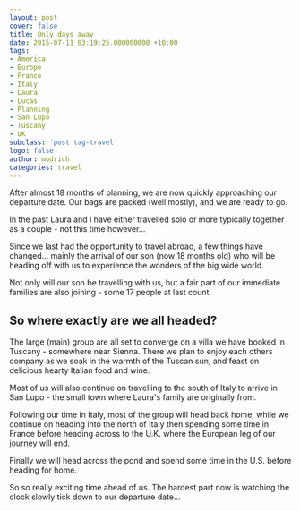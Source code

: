 ```yaml
---
layout: post
cover: false
title: Only days away
date: 2015-07-11 03:19:25.000000000 +10:00
tags: 
- America
- Europe
- France
- Italy
- Laura
- Lucas
- Planning
- San Lupo
- Tuscany
- UK
subclass: 'post tag-travel'
logo: false
author: modrich
categories: travel
---
```

After almost 18 months of planning, we are now quickly approaching our departure date. Our bags are packed (well mostly), and we are ready to go.

In the past Laura and I have either travelled solo or more typically together as a couple - not this time however...

Since we last had the opportunity to travel abroad, a few things have changed... mainly the arrival of our son (now 18 months old) who will be heading off with us to experience the wonders of the big wide world.

Not only will our son be travelling with us, but a fair part of our immediate families are also joining - some 17 people at last count.

## So where exactly are we all headed?

The large (main) group are all set to converge on a villa we have booked in Tuscany - somewhere near Sienna. There we plan to enjoy each others company as we soak in the warmth of the Tuscan sun, and feast on delicious hearty Italian food and wine.

Most of us will also continue on travelling to the south of Italy to arrive in San Lupo - the small town where Laura's family are originally from.

Following our time in Italy, most of the group will head back home, while we continue on heading into the north of Italy then spending some time in France before heading across to the U.K. where the European leg of our journey will end.

Finally we will head across the pond and spend some time in the U.S. before heading for home.

So so really exciting time ahead of us. The hardest part now is watching the clock slowly tick down to our departure date...

